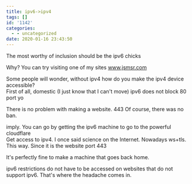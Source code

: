 ```yaml
---
title: ipv6->ipv4
tags: []
id: '1142'
categories:
  - - uncategorized
date: 2020-01-16 23:43:50
---
```


The most worthy of inclusion should be the ipv6 chicks

Why? You can try visiting one of my sites www.jsmsr.com

Some people will wonder, without ipv4 how do you make the ipv4 device accessible?  
First of all, domestic (I just know that I can't move) ipv6 does not block 80 port yo

There is no problem with making a website. 443 Of course, there was no ban.

imply. You can go by getting the ipv6 machine to go to the powerful cloudflare  
Get access to ipv4. I once said science on the Internet. Nowadays ws+tls. This way. Since it is the website port 443

It's perfectly fine to make a machine that goes back home.

ipv6 restrictions do not have to be accessed on websites that do not support ipv6. That's where the headache comes in.